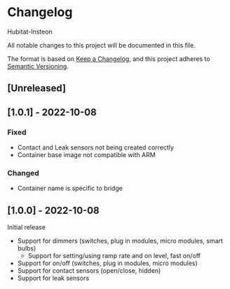 # Changelog

Hubitat-Insteon

All notable changes to this project will be documented in this file.

The format is based on [Keep a Changelog](https://keepachangelog.com/en/1.0.0/),
and this project adheres to [Semantic Versioning](https://semver.org/spec/v2.0.0.html).

## [Unreleased]

## [1.0.1] - 2022-10-08
### Fixed
* Contact and Leak sensors not being created correctly
* Container base image not compatible with ARM
### Changed
* Container name is specific to bridge

## [1.0.0] - 2022-10-08
Initial release
* Support for dimmers (switches, plug in modules, micro modules, smart bulbs)
    * Support for setting/using ramp rate and on level, fast on/off
* Support for on/off (switches, plug in modules, micro modules)
* Support for contact sensors (open/close, hidden)
* Support for leak sensors

